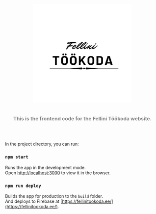 <div align="center">
    <br></br>
    <a href="https://fellinitookoda.ee/">
        <img src="./public/images/logo.svg" alt="Logo" width="320px" height="320px">
    </a>
    <br></br>
    <h3 style="color: grey">This is the frontend code for the Fellini Töökoda website.</h3>
</div>
<br></br>

In the project directory, you can run:

### `npm start`

Runs the app in the development mode.\
Open [http://localhost:3000](http://localhost:3000) to view it in the browser.

### `npm run deploy`

Builds the app for production to the `build` folder.\
And deploys to Firebase at [https://fellinitookoda.ee/](https://fellinitookoda.ee/).
